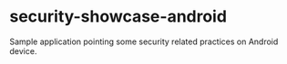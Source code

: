 # security-showcase-android
Sample application pointing some security related practices on Android device.
